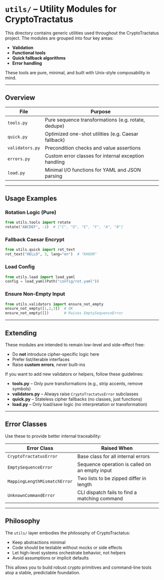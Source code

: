 # `utils/` – Utility Modules for CryptoTractatus

This directory contains generic utilities used throughout the CryptoTractatus project. The modules are grouped into four key areas:

* **Validation**
* **Functional tools**
* **Quick fallback algorithms**
* **Error handling**

These tools are pure, minimal, and built with Unix-style composability in mind.

---

## Overview

| File            | Purpose                                              |
| --------------- | ---------------------------------------------------- |
| `tools.py`      | Pure sequence transformations (e.g. rotate, dedupe)  |
| `quick.py`      | Optimized one-shot utilities (e.g. Caesar fallback)  |
| `validators.py` | Precondition checks and value assertions             |
| `errors.py`     | Custom error classes for internal exception handling |
| `load.py`       | Minimal I/O functions for YAML and JSON parsing      |

---

## Usage Examples

### Rotation Logic (Pure)

```python
from utils.tools import rotate
rotate("ABCDEF", -2)  # ["C", "D", "E", "F", "A", "B"]
```

### Fallback Caesar Encrypt

```python
from utils.quick import rot_text
rot_text("HELLO", 3, lang="en")  # "KHOOR"
```

### Load Config

```python
from utils.load import load_yaml
config = load_yaml(Path("config/rot.yaml"))
```

### Ensure Non-Empty Input

```python
from utils.validators import ensure_not_empty
ensure_not_empty([1,2,3])  # OK
ensure_not_empty([])       # Raises EmptySequenceError
```

---

## Extending

These modules are intended to remain low-level and side-effect free:

* Do **not** introduce cipher-specific logic here
* Prefer list/iterable interfaces
* Raise **custom errors**, never built-ins

If you want to add new validators or helpers, follow these guidelines:

* **tools.py** – Only pure transformations (e.g., strip accents, remove symbols)
* **validators.py** – Always raise `CryptoTractatusError` subclasses
* **quick.py** – Stateless cipher fallbacks (no classes, just functions)
* **load.py** – Only load/save logic (no interpretation or transformation)

---

## Error Classes

Use these to provide better internal traceability:

| Error Class                  | Raised When                                    |
| ---------------------------- | ---------------------------------------------- |
| `CryptoTractatusError`       | Base class for all internal errors             |
| `EmptySequenceError`         | Sequence operation is called on an empty input |
| `MappingLengthMismatchError` | Two lists to be zipped differ in length        |
| `UnknownCommandError`        | CLI dispatch fails to find a matching command  |

---

## Philosophy

The `utils/` layer embodies the philosophy of CryptoTractatus:

* Keep abstractions minimal
* Code should be testable without mocks or side effects
* Let high-level systems orchestrate behavior, not helpers
* Avoid assumptions or implicit defaults

This allows you to build robust crypto primitives and command-line tools atop a stable, predictable foundation.

